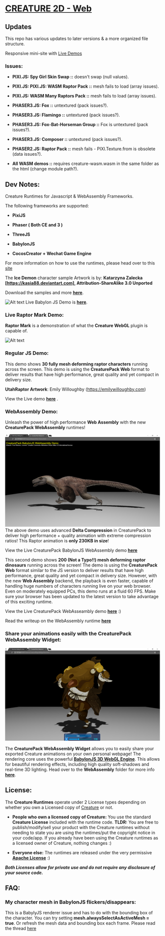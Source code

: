 # [CREATURE 2D - Web](https://sondro.github.io/C2D-Web/)

## Updates

This repo has various updates to later versions & a more organized file structure.

Responsive mini-site with [Live Demos](https://sondro.github.io/C2D-Web/)

### Issues:

- **PIXI.JS: Spy Girl Skin Swap ::** doesn't swap (null values).
- **PIXI.JS: PIXI.JS: WASM Raptor Pack ::** mesh fails to load (array issues). 
- **PIXI.JS: WASM Many Raptors Pack ::**  mesh fails to load (array issues).

- **PHASER3.JS: Fox ::** untextured (pack issues?).
- **PHASER3.JS: Flamingo ::** untextured (pack issues?).
- **PHASER3.JS: Fox-Bat-Horseman Group ::** Fox is untextured (pack issues?).
- **PHASER3.JS: Composer ::** untextured (pack issues?).

- **PHASER2.JS: Raptor Pack ::** mesh fails - PIXI.Texture.from is obsolete (data issues?).

- **All WASM demos ::** requires creature-wasm.wasm in the same folder as the html (change module path?).


## Dev Notes:
Creature Runtimes for Javascript & WebAssembly Frameworks.

The following frameworks are supported:

- **PixiJS**

- **Phaser ( Both CE and 3 )**

- **ThreeJS**

- **BabylonJS**

- **CocosCreator + Wechat Game Engine**

For more information on how to use the runtimes, please head over to this [site](https://kestrelmoon.com/creaturedocs/Game_Engine_Runtimes_And_Integration/Runtimes_Introduction.html)

The **Ice Demon** character sample Artwork is by: **Katarzyna Zalecka [https://kasia88.deviantart.com], Attribution-ShareAlike 3.0 Unported**

Download the samples and more **[here](https://kestrelmoon.com/creaturedocs/Animation_Samples_And_Examples/Samples_And_Videos.html)**.

![Alt text](https://github.com/kestrelm/Creature_WebGL/blob/master/babylonjs.png)
Live Babylon JS Demo is **[here](https://creature.kestrelmoon.com/WebDemo/Babylon-Demo.html)**.

### Live Raptor Mark Demo:

**Raptor Mark** is a demonstration of what the **Creature WebGL** plugin is capable of. 

![Alt text](https://github.com/kestrelm/Creature_WebGL/blob/master/logo1.png)

### Regular JS Demo:

This demo shows **30 fully mesh deforming raptor characters** running across the screen. This demo is using the **CreaturePack Web** format to deliver results that have high performance, great quality and yet compact in delivery size.

**UtahRaptor Artwork**: Emily Willoughby (https://emilywilloughby.com) 

View the Live demo **[here](https://kestrelmoon.com/creature/WebDemo/raptor_mark.html)** .

### WebAssembly Demo:

Unleash the power of high performance **Web Assembly** with the new **CreaturePack WebAssembly** runtimes!

![Alt text](./file/readme/img/babylonPack.png)
The above demo uses advanced **Delta Compression** in CreaturePack to deliver high performance + quality animation with extreme compression ratios! This Raptor animation is **only 230KB in size**!

View the Live CreaturePack BabylonJS WebAssembly demo **[here](https://creature.kestrelmoon.com/WebDemo/wasm/BabylonPack-Demo.html)** 


This second demo shows **200 (Not a Typo!!) mesh deforming raptor dinosaurs** running across the screen! The demo is using the **CreaturePack Web** format similar to the JS version to deliver results that have high performance, great quality and yet compact in delivery size. However, with the new **Web Assembly** backend, the playback is even faster, capable of handling huge numbers of characters running live on your web browser. Even on moderately equipped PCs, this demo runs at a fluid 60 FPS. Make sure your browser has been updated to the latest version to take advantage of this exciting runtime.

View the Live CreaturePack WebAsseambly demo **[here](https://creature.kestrelmoon.com/WebDemo/wasm/PixiJS-WASM-Pack-MultiDemo.html)** :)

Read the writeup on the WebAssembly runtime **[here](<https://medium.com/@kestrelm/creaturepack-high-performance-2d-webgl-character-animation-with-webassembly-72c436bec86c>)**

### Share your animations easily with the CreaturePack WebAssembly Widget:

![Alt text](./file/readme/img/packPlayer.png)

The **CreaturePack WebAssembly Widget** allows you to easily share your exported Creature animations on your own personal webpage! The rendering core uses the powerful [**BabylonJS 3D WebGL Engine**](https://babylonjs.com/). This allows for beautiful rendering effects, including high quality soft-shadows and real-time 3D lighting. Head over to the **WebAssembly** folder for more info [**here**](https://github.com/kestrelm/Creature_WebGL/tree/master/wasm).

## License:
The **Creature Runtimes** operate under 2 License types depending on whether you own a Licensed copy of [Creature](https://creature.kestrelmoon.com) or not.
- **People who own a licensed copy of Creature:** You use the standard **Creature License** included with the runtime code. **TLDR:** You are free to publish/modify/sell your product with the Creature runtimes without needing to state you are using the runtimes/put the copyright notice in your code/app. If you already have been using the Creature runtimes as a licensed owner of Creature, nothing changes :)

- **Everyone else:** The runtimes are released under the very permissive [**Apache License**](https://choosealicense.com/licenses/apache-2.0/) :)

***Both Licenses allow for private use and do not require any disclosure of your source code.***

## FAQ:

### My character mesh in BabylonJS flickers/disappears:
This is a BabylyJS renderer issue and has to do with the bounding box of the character. You can try setting **mesh.alwaysSelectAsActiveMesh = true**. Or refresh the mesh data and bounding box each frame. Please read the thread [here](https://github.com/kestrelm/Creature_WebGL/issues/10)

